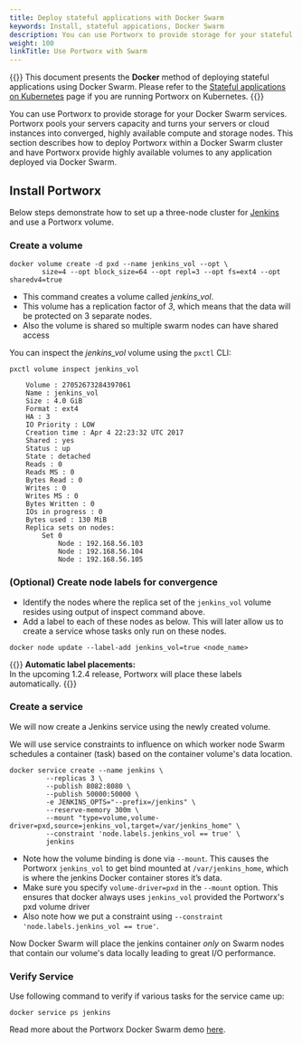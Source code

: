 ```yaml
---
title: Deploy stateful applications with Docker Swarm
keywords: Install, stateful appications, Docker Swarm
description: You can use Portworx to provide storage for your stateful services running on Docker Swarm.  Follow the step-by-step tutorial today!
weight: 100
linkTitle: Use Portworx with Swarm
---
```


{{<info>}}
This document presents the **Docker** method of deploying stateful applications using Docker Swarm. Please refer to the [Stateful applications on Kubernetes](/operations/operate-kubernetes/application-install-with-kubernetes/) page if you are running Portworx on Kubernetes.
{{</info>}}

You can use Portworx to provide storage for your Docker Swarm services. Portworx pools your servers capacity and turns your servers or cloud instances into converged, highly available compute and storage nodes. This section describes how to deploy Portworx within a Docker Swarm cluster and have Portworx provide highly available volumes to any application deployed via Docker Swarm.

## Install Portworx

Below steps demonstrate how to set up a three-node cluster for [Jenkins](https://www.jenkins.io/) and use a Portworx volume.

### Create a volume

```text
docker volume create -d pxd --name jenkins_vol --opt \
        size=4 --opt block_size=64 --opt repl=3 --opt fs=ext4 --opt sharedv4=true
```

* This command creates a volume called _jenkins\_vol_.
* This volume has a replication factor of _3_, which means that the data will be protected on 3 separate nodes.
* Also the volume is shared so multiple swarm nodes can have shared access

You can inspect the _jenkins\_vol_ volume using the `pxctl` CLI:

```text
pxctl volume inspect jenkins_vol
```

```output
    Volume : 27052673284397061
    Name : jenkins_vol
    Size : 4.0 GiB
    Format : ext4
    HA : 3
    IO Priority : LOW
    Creation time : Apr 4 22:23:32 UTC 2017
    Shared : yes
    Status : up
    State : detached
    Reads : 0
    Reads MS : 0
    Bytes Read : 0
    Writes : 0
    Writes MS : 0
    Bytes Written : 0
    IOs in progress : 0
    Bytes used : 130 MiB
    Replica sets on nodes:
        Set 0
            Node : 192.168.56.103
            Node : 192.168.56.104
            Node : 192.168.56.105
```

### (Optional) Create node labels for convergence

* Identify the nodes where the replica set of the `jenkins_vol` volume resides using output of inspect command above.
* Add a label to each of these nodes as below. This will later allow us to create a service whose tasks only run on these nodes.

```text
docker node update --label-add jenkins_vol=true <node_name>
```

{{<info>}}
**Automatic label placements:**<br/> In the upcoming 1.2.4 release, Portworx will place these labels automatically.
{{</info>}}

### Create a service
We will now create a Jenkins service using the newly created volume.

We will use service constraints to influence on which worker node Swarm schedules a container (task) based on the container volume's data location.

```text
docker service create --name jenkins \
         --replicas 3 \
         --publish 8082:8080 \
         --publish 50000:50000 \
         -e JENKINS_OPTS="--prefix=/jenkins" \
         --reserve-memory 300m \
         --mount "type=volume,volume-driver=pxd,source=jenkins_vol,target=/var/jenkins_home" \
         --constraint 'node.labels.jenkins_vol == true' \
         jenkins
```

* Note how the volume binding is done via `--mount`. This causes the Portworx `jenkins_vol` to get bind mounted at `/var/jenkins_home`, which is where the jenkins Docker container stores it’s data.
* Make sure you specify `volume-driver=pxd` in the `--mount` option. This ensures that docker always uses `jenkins_vol` provided the Portworx's pxd volume driver
* Also note how we put a constraint using `--constraint 'node.labels.jenkins_vol == true'`.

Now Docker Swarm will place the jenkins container _only_ on Swarm nodes that contain our volume's data locally leading to great I/O performance.

### Verify Service
Use following command to verify if various tasks for the service came up:

```text
docker service ps jenkins
```

Read more about the Portworx Docker Swarm demo [here](https://portworx.com/highly-resilient-jenkins-using-docker-swarm/).
